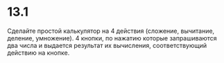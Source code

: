 # 13.1
Сделайте простой калькулятор на 4 действия (сложение, вычитание, деление, умножение). 4 кнопки, по нажатию которые запрашиваются два числа и выдается результат их вычисления, соответствующий действию на кнопке.
